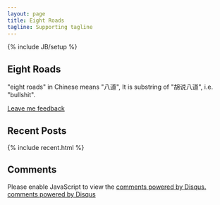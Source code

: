 ```yaml
---
layout: page
title: Eight Roads
tagline: Supporting tagline
---
```

{% include JB/setup %}

## Eight Roads

"eight roads" in Chinese means "八道",
It is substring of "胡说八道", i.e. "bullshit".

<a class="btn btn-mini btn-info" href="https://github.com/hupili/Feedback/issues/new" title="Leave Pili feedback using GitHub" target="_blank">Leave me feedback</a>

## Recent Posts

{% include recent.html %}

## Comments

<div id="disqus_thread"></div>
<script type="text/javascript">
	/* * * CONFIGURATION VARIABLES: EDIT BEFORE PASTING INTO YOUR WEBPAGE * * */
	var disqus_shortname = 'eightroads'; // required: replace example with your forum shortname

	/* * * DON'T EDIT BELOW THIS LINE * * */
	(function() {
		var dsq = document.createElement('script'); dsq.type = 'text/javascript'; dsq.async = true;
		dsq.src = 'http://' + disqus_shortname + '.disqus.com/embed.js';
		(document.getElementsByTagName('head')[0] || document.getElementsByTagName('body')[0]).appendChild(dsq);
	})();
</script>
<noscript>Please enable JavaScript to view the <a href="http://disqus.com/?ref_noscript">comments powered by Disqus.</a></noscript>
<a href="http://disqus.com" class="dsq-brlink">comments powered by <span class="logo-disqus">Disqus</span></a>
    
